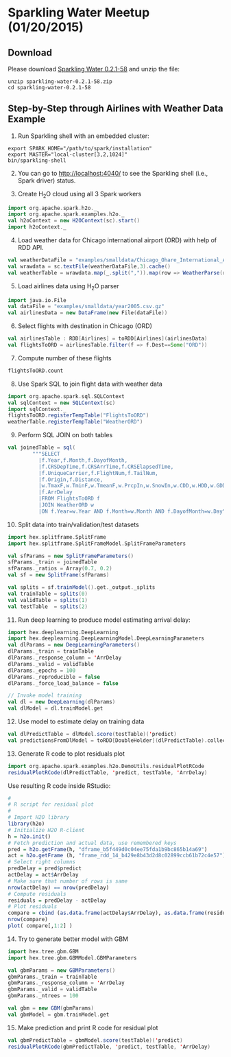 # Sparkling Water Meetup (01/20/2015)

## Download

Please download [Sparkling Water
0.2.1-58](http://h2o-release.s3.amazonaws.com/sparkling-water/master/58/index.html) and unzip the file:
```
unzip sparkling-water-0.2.1-58.zip
cd sparkling-water-0.2.1-58
```

## Step-by-Step through Airlines with Weather Data Example

1. Run Sparkling shell with an embedded cluster:
  ```
  export SPARK_HOME="/path/to/spark/installation"
  export MASTER="local-cluster[3,2,1024]"
  bin/sparkling-shell
  ```

2. You can go to [http://localhost:4040/](http://localhost:4040/) to see the Sparkling shell (i.e., Spark driver) status.

3. Create H<sub>2</sub>O cloud using all 3 Spark workers
  ```scala
  import org.apache.spark.h2o._
  import org.apache.spark.examples.h2o._
  val h2oContext = new H2OContext(sc).start()
  import h2oContext._
  ```

4. Load weather data for Chicago international airport (ORD) with help of RDD API.
  ```scala
  val weatherDataFile = "examples/smalldata/Chicago_Ohare_International_Airport.csv"
  val wrawdata = sc.textFile(weatherDataFile,3).cache()
  val weatherTable = wrawdata.map(_.split(",")).map(row => WeatherParse(row)).filter(!_.isWrongRow())
  ```

5. Load airlines data using H<sub>2</sub>O parser
  ```scala
  import java.io.File
  val dataFile = "examples/smalldata/year2005.csv.gz"
  val airlinesData = new DataFrame(new File(dataFile))
  ```

6. Select flights with destination in Chicago (ORD)
  ```scala
  val airlinesTable : RDD[Airlines] = toRDD[Airlines](airlinesData)
  val flightsToORD = airlinesTable.filter(f => f.Dest==Some("ORD"))
  ```
  
7. Compute number of these flights
  ```scala
  flightsToORD.count
  ```

8. Use Spark SQL to join flight data with weather data
  ```scala
  import org.apache.spark.sql.SQLContext
  val sqlContext = new SQLContext(sc)
  import sqlContext._
  flightsToORD.registerTempTable("FlightsToORD")
  weatherTable.registerTempTable("WeatherORD")
  ```

9. Perform SQL JOIN on both tables
  ```scala
  val joinedTable = sql(
          """SELECT
            |f.Year,f.Month,f.DayofMonth,
            |f.CRSDepTime,f.CRSArrTime,f.CRSElapsedTime,
            |f.UniqueCarrier,f.FlightNum,f.TailNum,
            |f.Origin,f.Distance,
            |w.TmaxF,w.TminF,w.TmeanF,w.PrcpIn,w.SnowIn,w.CDD,w.HDD,w.GDD,
            |f.ArrDelay
            |FROM FlightsToORD f
            |JOIN WeatherORD w
            |ON f.Year=w.Year AND f.Month=w.Month AND f.DayofMonth=w.Day""".stripMargin)
  ```
  
10. Split data into train/validation/test datasets
  ```scala
  import hex.splitframe.SplitFrame
  import hex.splitframe.SplitFrameModel.SplitFrameParameters

  val sfParams = new SplitFrameParameters()
  sfParams._train = joinedTable
  sfParams._ratios = Array(0.7, 0.2)
  val sf = new SplitFrame(sfParams)

  val splits = sf.trainModel().get._output._splits
  val trainTable = splits(0)
  val validTable = splits(1)
  val testTable  = splits(2)
  ```
  
11. Run deep learning to produce model estimating arrival delay:
  ```scala
  import hex.deeplearning.DeepLearning
  import hex.deeplearning.DeepLearningModel.DeepLearningParameters
  val dlParams = new DeepLearningParameters()
  dlParams._train = trainTable
  dlParams._response_column = 'ArrDelay
  dlParams._valid = validTable
  dlParams._epochs = 100
  dlParams._reproducible = false
  dlParams._force_load_balance = false

  // Invoke model training
  val dl = new DeepLearning(dlParams)
  val dlModel = dl.trainModel.get
  ```

12. Use model to estimate delay on training data
  ```scala
  val dlPredictTable = dlModel.score(testTable)('predict)
  val predictionsFromDlModel = toRDD[DoubleHolder](dlPredictTable).collect.map(_.result.getOrElse(Double.NaN))
  ```

  
13. Generate R code to plot residuals plot
  ```scala
  import org.apache.spark.examples.h2o.DemoUtils.residualPlotRCode
  residualPlotRCode(dlPredictTable, 'predict, testTable, 'ArrDelay)
  ```
  
  Use resulting R code inside RStudio:
  ```R
  #
  # R script for residual plot
  #
  # Import H2O library
  library(h2o)
  # Initialize H2O R-client
  h = h2o.init()
  # Fetch prediction and actual data, use remembered keys
  pred = h2o.getFrame(h, "dframe_b5f449d0c04ee75fda1b9bc865b14a69")
  act = h2o.getFrame (h, "frame_rdd_14_b429e8b43d2d8c02899ccb61b72c4e57")
  # Select right columns
  predDelay = pred$predict
  actDelay = act$ArrDelay
  # Make sure that number of rows is same  
  nrow(actDelay) == nrow(predDelay)
  # Compute residuals  
  residuals = predDelay - actDelay
  # Plot residuals   
  compare = cbind (as.data.frame(actDelay$ArrDelay), as.data.frame(residuals$predict))
  nrow(compare)
  plot( compare[,1:2] )
  ```
  
14. Try to generate better model with GBM
  ```scala
  import hex.tree.gbm.GBM
  import hex.tree.gbm.GBMModel.GBMParameters

  val gbmParams = new GBMParameters()
  gbmParams._train = trainTable
  gbmParams._response_column = 'ArrDelay
  gbmParams._valid = validTable
  gbmParams._ntrees = 100

  val gbm = new GBM(gbmParams)
  val gbmModel = gbm.trainModel.get
  ```
  
15. Make prediction and print R code for residual plot
  ```scala
  val gbmPredictTable = gbmModel.score(testTable)('predict)
  residualPlotRCode(gbmPredictTable, 'predict, testTable, 'ArrDelay)
  ```

  
  
   

